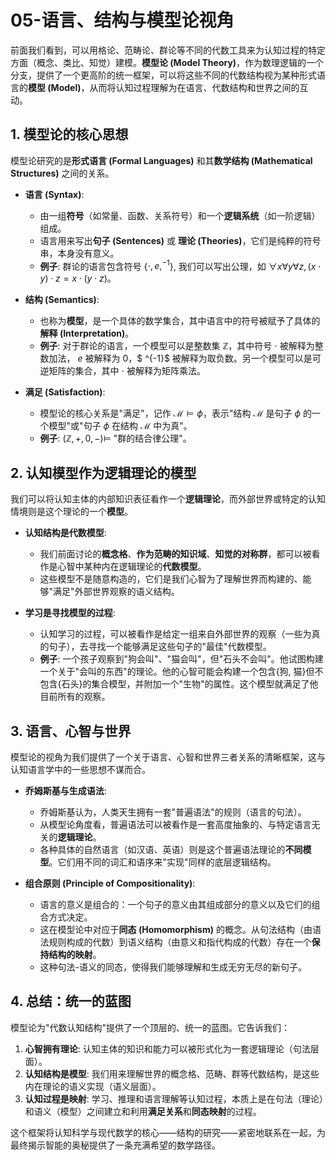 # 05-语言、结构与模型论视角

前面我们看到，可以用格论、范畴论、群论等不同的代数工具来为认知过程的特定方面（概念、类比、知觉）建模。**模型论 (Model Theory)**，作为数理逻辑的一个分支，提供了一个更高阶的统一框架，可以将这些不同的代数结构视为某种形式语言的**模型 (Model)**，从而将认知过程理解为在语言、代数结构和世界之间的互动。

## 1. 模型论的核心思想

模型论研究的是**形式语言 (Formal Languages)** 和其**数学结构 (Mathematical Structures)** 之间的关系。

- **语言 (Syntax)**:
  - 由一组**符号**（如常量、函数、关系符号）和一个**逻辑系统**（如一阶逻辑）组成。
  - 语言用来写出**句子 (Sentences)** 或 **理论 (Theories)**，它们是纯粹的符号串，本身没有意义。
  - **例子**: 群论的语言包含符号 {$\cdot, e, ^{-1}$}, 我们可以写出公理，如 $\forall x \forall y \forall z, (x \cdot y) \cdot z = x \cdot (y \cdot z)$。

- **结构 (Semantics)**:
  - 也称为**模型**，是一个具体的数学集合，其中语言中的符号被赋予了具体的**解释 (Interpretation)**。
  - **例子**: 对于群论的语言，一个模型可以是整数集 $\mathbb{Z}$，其中符号 $\cdot$ 被解释为整数加法， $e$ 被解释为 0，$ ^{-1}$ 被解释为取负数。另一个模型可以是可逆矩阵的集合，其中 $\cdot$ 被解释为矩阵乘法。

- **满足 (Satisfaction)**:
  - 模型论的核心关系是"满足"，记作 $\mathcal{M} \models \phi$，表示"结构 $\mathcal{M}$ 是句子 $\phi$ 的一个模型"或"句子 $\phi$ 在结构 $\mathcal{M}$ 中为真"。
  - **例子**: $(\mathbb{Z}, +, 0, -) \models$ "群的结合律公理"。

## 2. 认知模型作为逻辑理论的模型

我们可以将认知主体的内部知识表征看作一个**逻辑理论**，而外部世界或特定的认知情境则是这个理论的一个**模型**。

- **认知结构是代数模型**:
  - 我们前面讨论的**概念格**、**作为范畴的知识域**、**知觉的对称群**，都可以被看作是心智中某种内在逻辑理论的**代数模型**。
  - 这些模型不是随意构造的，它们是我们心智为了理解世界而构建的、能够"满足"外部世界观察的语义结构。

- **学习是寻找模型的过程**:
  - 认知学习的过程，可以被看作是给定一组来自外部世界的观察（一些为真的句子），去寻找一个能够满足这些句子的"最佳"代数模型。
  - **例子**: 一个孩子观察到"狗会叫"、"猫会叫"，但"石头不会叫"。他试图构建一个关于"会叫的东西"的理论。他的心智可能会构建一个包含{狗, 猫}但不包含{石头}的集合模型，并附加一个"生物"的属性。这个模型就满足了他目前所有的观察。

## 3. 语言、心智与世界

模型论的视角为我们提供了一个关于语言、心智和世界三者关系的清晰框架，这与认知语言学中的一些思想不谋而合。

- **乔姆斯基与生成语法**:
  - 乔姆斯基认为，人类天生拥有一套"普遍语法"的规则（语言的句法）。
  - 从模型论角度看，普遍语法可以被看作是一套高度抽象的、与特定语言无关的**逻辑理论**。
  - 各种具体的自然语言（如汉语、英语）则是这个普遍语法理论的**不同模型**。它们用不同的词汇和语序来"实现"同样的底层逻辑结构。

- **组合原则 (Principle of Compositionality)**:
  - 语言的意义是组合的：一个句子的意义由其组成部分的意义以及它们的组合方式决定。
  - 这在模型论中对应于**同态 (Homomorphism)** 的概念。从句法结构（由语法规则构成的代数）到语义结构（由意义和指代构成的代数）存在一个**保持结构的映射**。
  - 这种句法-语义的同态，使得我们能够理解和生成无穷无尽的新句子。

## 4. 总结：统一的蓝图

模型论为"代数认知结构"提供了一个顶层的、统一的蓝图。它告诉我们：

1. **心智拥有理论**: 认知主体的知识和能力可以被形式化为一套逻辑理论（句法层面）。
2. **认知结构是模型**: 我们用来理解世界的概念格、范畴、群等代数结构，是这些内在理论的语义实现（语义层面）。
3. **认知过程是映射**: 学习、推理和语言理解等认知过程，本质上是在句法（理论）和语义（模型）之间建立和利用**满足关系**和**同态映射**的过程。

这个框架将认知科学与现代数学的核心——结构的研究——紧密地联系在一起，为最终揭示智能的奥秘提供了一条充满希望的数学路径。
